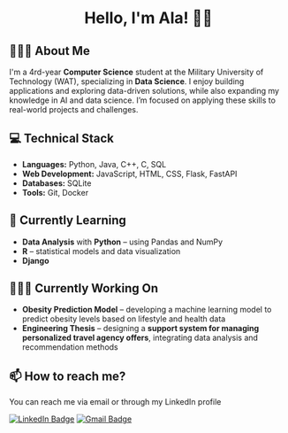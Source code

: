 <h1 align="center">Hello, I'm Ala! 👋🏻 </h1>


## 🙋🏼‍♀️ About Me
I'm a 4rd-year **Computer Science** student at the Military University of Technology (WAT), specializing in **Data Science**.
I enjoy building applications and exploring data-driven solutions, while also expanding my knowledge in AI and data science. 
I’m focused on applying these skills to real-world projects and challenges.

## 💻 Technical Stack
- **Languages:** Python, Java, C++, C, SQL
- **Web Development:** JavaScript, HTML, CSS, Flask, FastAPI
- **Databases:** SQLite
- **Tools:** Git, Docker

## 🌱 Currently Learning
- **Data Analysis** with **Python** – using Pandas and NumPy
- **R** – statistical models and data visualization
- **Django**

## 👩🏼‍💻 Currently Working On 
- **Obesity Prediction Model** – developing a machine learning model to predict obesity levels based on lifestyle and health data  
- **Engineering Thesis** – designing a **support system for managing personalized travel agency offers**, integrating data analysis and recommendation methods  

## 📫 How to reach me? 
You can reach me via email or through my LinkedIn profile

[![LinkedIn Badge](https://img.shields.io/badge/LinkedIn-%230077B5?style=for-the-badge&logo=linkedin&logoColor=white)](https://www.linkedin.com/in/alicjaszmigiel/)
[![Gmail Badge](https://img.shields.io/badge/Gmail-%23D44638?style=for-the-badge&logo=gmail&logoColor=white)](mailto:szmigiel.alicja1@gmail.com)

